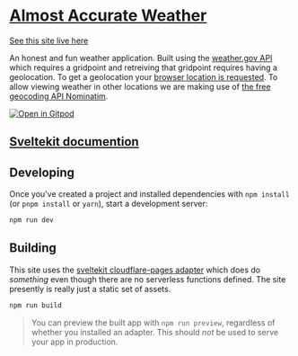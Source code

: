 # [Almost Accurate Weather](https://weather.patrickmccartney.dev)

[See this site live here](https://weather.patrickmccartney.dev)


An honest and fun weather application. Built using the [weather.gov API](https://www.weather.gov/documentation/services-web-api) which requires a gridpoint and retreiving that gridpoint requires having a geolocation. To get a geolocation your [browser location is requested](https://w3c.github.io/geolocation-api/#dom-navigator-geolocation). To allow viewing weather in other locations we are making use of [the free geocoding API Nominatim](https://nominatim.org/release-docs/develop/api/Search/#examples).

[![Open in Gitpod](https://gitpod.io/button/open-in-gitpod.svg)](https://gitpod.io/github.com/Pachwenko/almost-accurate-weather)


## [Sveltekit documention](https://kit.svelte.dev/docs)

## Developing

Once you've created a project and installed dependencies with `npm install` (or `pnpm install` or `yarn`), start a development server:

```bash
npm run dev
```

## Building

This site uses the [sveltekit cloudflare-pages adapter](https://github.com/sveltejs/kit/tree/master/packages/adapter-cloudflare) which does do _something_ even though there are no serverless functions defined. The site presently is really just a static set of assets.

```bash
npm run build
```

> You can preview the built app with `npm run preview`, regardless of whether you installed an adapter. This should _not_ be used to serve your app in production.
